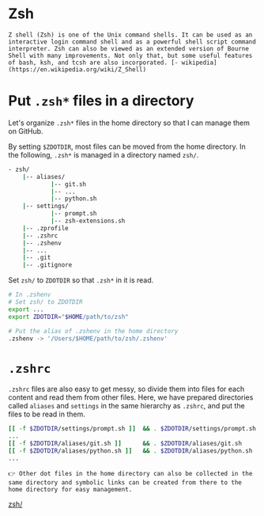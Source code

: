 # Zsh

```{admonition} Zsh
Z shell (Zsh) is one of the Unix command shells. It can be used as an interactive login command shell and as a powerful shell script command interpreter. Zsh can also be viewed as an extended version of Bourne Shell with many improvements. Not only that, but some useful features of bash, ksh, and tcsh are also incorporated. [- wikipedia](https://en.wikipedia.org/wiki/Z_Shell)
```

# Put `.zsh*` files in a directory
Let's organize `.zsh*` files in the home directory so that I can manage them on GitHub.

By setting `$ZDOTDIR`, most files can be moved from the home directory. In the following, `.zsh*` is managed in a directory named `zsh/`.

```bash
- zsh/
	|-- aliases/
			|-- git.sh
			|-- ...
			|-- python.sh
	|-- settings/
			|-- prompt.sh
			|-- zsh-extensions.sh
	|-- .zprofile
	|-- .zshrc
	|-- .zshenv
	|-- ...
	|-- .git
	|-- .gitignore
```

Set `zsh/` to `ZDOTDIR` so that `.zsh*` in it is read.

```bash
# In .zshenv
# Set zsh/ to ZDOTDIR
export ...
export ZDOTDIR="$HOME/path/to/zsh"
```

```bash
# Put the alias of .zshenv in the home directory
.zshenv -> '/Users/$HOME/path/to/zsh/.zshenv'
```

# `.zshrc`

`.zshrc` files are also easy to get messy, so divide them into files for each content and read them from other files. Here, we have prepared directories called `aliases` and `settings` in the same hierarchy as `.zshrc`, and put the files to be read in them.

```bash
[[ -f $ZDOTDIR/settings/prompt.sh ]]  && . $ZDOTDIR/settings/prompt.sh
...
[[ -f $ZDOTDIR/aliases/git.sh ]]      && . $ZDOTDIR/aliases/git.sh
[[ -f $ZDOTDIR/aliases/python.sh ]]   && . $ZDOTDIR/aliases/python.sh
...
```

```{hint}
👉 Other dot files in the home directory can also be collected in the same directory and symbolic links can be created from there to the home directory for easy management.
```

[zsh/](https://github.com/kkensuke/setting/tree/main/zsh)